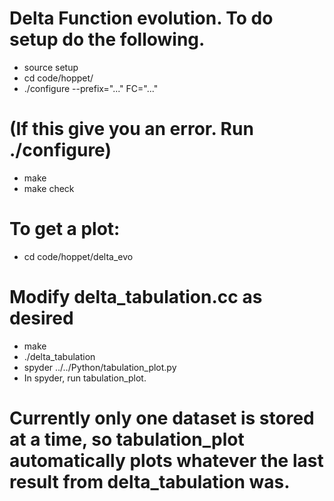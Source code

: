 # Delta Function evolution. To do setup do the following.
- source setup
- cd code/hoppet/
- ./configure --prefix="..."  FC="..."
# (If this give you an error. Run ./configure)
- make
- make check

# To get a plot:
- cd code/hoppet/delta_evo
# Modify delta_tabulation.cc as desired
- make
- ./delta_tabulation
- spyder ../../Python/tabulation_plot.py
- In spyder, run tabulation_plot.
# Currently only one dataset is stored at a time, so tabulation_plot automatically plots whatever the last result from delta_tabulation was.
